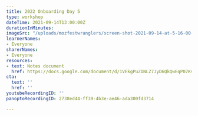 ```yaml
---
title: 2022 Onboarding Day 5
type: workshop
dateTime: 2021-09-14T13:00:00Z
durationInMinutes: 
imageSrc: "/uploads/mozfestwranglers/screen-shot-2021-09-14-at-5-16-00-pm.png"
learnerNames:
- Everyone
sharerNames:
- Everyone
resources:
- text: Notes document
  href: https://docs.google.com/document/d/1VEkgPuZDNLZ7JyD6QkQwEqP07KvaMAai1fk8rcOUvW4/edit#
cta:
  text: ''
  href: ''
youtubeRecordingID: ''
panoptoRecordingID: 2738ed44-ff39-4b3e-ae46-ada300fd3714

---
```

